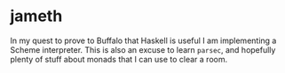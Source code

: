 # jameth

In my quest to prove to Buffalo that Haskell is useful I am implementing a
Scheme interpreter. This is also an excuse to learn `parsec`, and hopefully
plenty of stuff about monads that I can use to clear a room.
